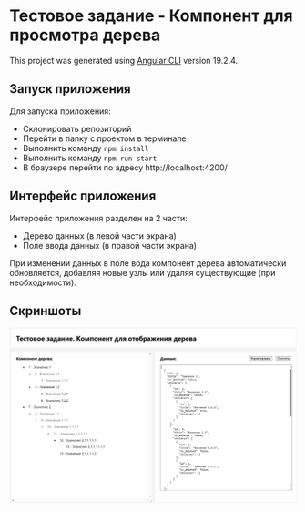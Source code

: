 # Тестовое задание - Компонент для просмотра дерева

This project was generated using [Angular CLI](https://github.com/angular/angular-cli) version 19.2.4.

## Запуск приложения

Для запуска приложения:

- Склонировать репозиторий
- Перейти в папку с проектом в терминале
- Выполнить команду `npm install`
- Выполнить команду `npm run start`
- В браузере перейти по адресу http://localhost:4200/

## Интерфейс приложения

Интерфейс приложения разделен на 2 части:

- Дерево данных (в левой части экрана)
- Поле ввода данных (в правой части экрана)

При изменении данных в поле вода компонент дерева автоматически обновляется, добавляя новые узлы или удаляя существующие (при необходимости).

## Скриншоты

<img src='./screens/screen1.png'>
